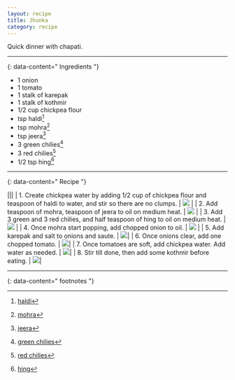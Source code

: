 ```yaml
---
layout: recipe
title: Jhunka
category: recipe
---
```


Quick dinner with chapati.

---
{: data-content=" Ingredients "}

- 1 onion
- 1 tomato
- 1 stalk of karepak
- 1 stalk of kothmir
- 1/2 cup chickpea flour
- tsp haldi[^1]
- tsp mohra[^2]
- tsp jeera[^3]
- 3 green chilies[^4]
- 3 red chilies[^5]
- 1/2 tsp hing[^6]

---
{: data-content=" Recipe "}

|<img src="https://raw.githubusercontent.com/abadari3/abadari3.github.io/master/_images/x.png" style="width: 0%;height: 0;">|<img src="https://raw.githubusercontent.com/abadari3/abadari3.github.io/master/_images/x.png" style="width: 0%;height: 0;">|
| 1. Create chickpea water by adding 1/2 cup of chickpea flour and teaspoon of haldi to water, and stir so there are no clumps. | <img src="https://raw.githubusercontent.com/abadari3/abadari3.github.io/master/_images/jhunka0.jpeg" > |
| 2. Add teaspoon of mohra, teaspoon of jeera to oil on medium heat. | <img src="https://raw.githubusercontent.com/abadari3/abadari3.github.io/master/_images/jhunka1.jpeg"> |
| 3. Add 3 green and 3 red chilies, and half teaspoon of hing to oil on medium heat. | <img src="https://raw.githubusercontent.com/abadari3/abadari3.github.io/master/_images/jhunka2.jpeg"> |
| 4. Once mohra start popping, add chopped onion to oil.  | <img src="https://raw.githubusercontent.com/abadari3/abadari3.github.io/master/_images/jhunka3.jpeg"> |
| 5. Add karepak and salt to onions and saute.  | <img src="https://raw.githubusercontent.com/abadari3/abadari3.github.io/master/_images/jhunka4.jpeg">|
| 6. Once onions clear, add one chopped tomato.  | <img src="https://raw.githubusercontent.com/abadari3/abadari3.github.io/master/_images/jhunka5.jpeg">|
| 7. Once tomatoes are soft, add chickpea water. Add water as needed. | <img src="https://raw.githubusercontent.com/abadari3/abadari3.github.io/master/_images/jhunka6.jpeg">|
| 8. Stir till done, then add some kothmir before eating.  | <img src="https://raw.githubusercontent.com/abadari3/abadari3.github.io/master/_images/jhunka7.jpeg">|

---
{: data-content=" footnotes "}

[^1]: [haldi](/ingredients#haldi)
[^2]: [mohra](/ingredients#mohra)
[^3]: [jeera](/ingredients#jeera)
[^4]: [green chilies](/ingredients#greenchilies)
[^5]: [red chilies](/ingredients#redchilies)
[^6]: [hing](/ingredients#hing)